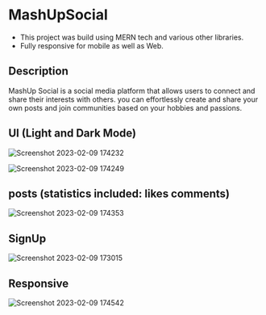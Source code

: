 # MashUpSocial

- This project was build using MERN tech and various other libraries.
- Fully responsive for mobile as well as Web.

## Description

MashUp Social is a social media platform that allows users to connect and share their interests with others. 
you can effortlessly create and share your own posts
and join communities based on your hobbies and passions.

## UI (Light and Dark Mode)

![Screenshot 2023-02-09 174232](https://user-images.githubusercontent.com/88382605/217837788-3cb0fd95-c468-4525-b5c4-4194ccfe6a08.png)


![Screenshot 2023-02-09 174249](https://user-images.githubusercontent.com/88382605/217839301-9b0377b7-2abf-4205-97ed-86eea32cfe3c.png)



## posts (statistics included: likes comments)

![Screenshot 2023-02-09 174353](https://user-images.githubusercontent.com/88382605/217838008-d038509f-4684-4697-a5bf-99d537dcb46f.png)

## SignUp

![Screenshot 2023-02-09 173015](https://user-images.githubusercontent.com/88382605/217838311-bd6a2293-c596-4c3f-bf04-562341111111.png)

## Responsive

![Screenshot 2023-02-09 174542](https://user-images.githubusercontent.com/88382605/217838783-315a6adc-fdae-49dd-9cc9-10fd91050a34.png)
